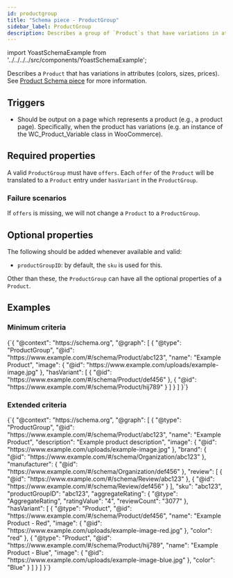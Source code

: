 ```yaml
---
id: productgroup
title: "Schema piece - ProductGroup"
sidebar_label: ProductGroup
description: Describes a group of `Product`s that have variations in attributes (colors, sizes, prices).
---
```


import YoastSchemaExample from '../../../../src/components/YoastSchemaExample';

Describes a `Product` that has variations in attributes (colors, sizes, prices).
See [Product Schema piece](../pieces/product.md) for more information.

## Triggers

* Should be output on a page which represents a product (e.g., a product page). Specifically, when the product has
  variations (e.g. an instance of the WC_Product_Variable class in WooCommerce).

## Required properties

A valid `ProductGroup` must have `offers`. Each `offer` of the `Product` will be translated to a `Product` entry
under `hasVariant` in the `ProductGroup`.

### Failure scenarios

If `offers` is missing, we will not change a `Product` to a `ProductGroup`.

## Optional properties

The following should be added whenever available and valid:

* `productGroupID`: by default, the `sku` is used for this.

Other than these, the `ProductGroup` can have all the optional properties of a `Product`.

## Examples

### Minimum criteria

<YoastSchemaExample>
{`{
    "@context": "https://schema.org",
    "@graph": [
        {
            "@type": "ProductGroup",
            "@id": "https://www.example.com/#/schema/Product/abc123",
            "name": "Example Product",
            "image": {
                "@id": "https://www.example.com/uploads/example-image.jpg"
            },
            "hasVariant": [
                  {
                      "@id": "https://www.example.com/#/schema/Product/def456"
                  },
                  {
                      "@id": "https://www.example.com/#/schema/Product/hij789"
                  }
            ]
        }
    ]
}`}
</YoastSchemaExample>

### Extended criteria

<YoastSchemaExample>
{`{
    "@context": "https://schema.org",
    "@graph": [
        {
            "@type": "ProductGroup",
            "@id": "https://www.example.com/#/schema/Product/abc123",
            "name": "Example Product",
            "description": "Example product description",
            "image": {
                "@id": "https://www.example.com/uploads/example-image.jpg"
            },
            "brand": {
                "@id": "https://www.example.com/#/schema/Organization/abc123"
            },
            "manufacturer": {
                "@id": "https://www.example.com/#/schema/Organization/def456"
            },
            "review": [
                {
                    "@id": "https://www.example.com/#/schema/Review/abc123"
                },
                {
                    "@id": "https://www.example.com/#/schema/Review/def456"
                }
            ],
            "sku": "abc123",
            "productGroupID": "abc123",
            "aggregateRating": {
                "@type": "AggregateRating",
                "ratingValue": "4",
                "reviewCount": "3077"
            },
            "hasVariant": [
                {
                    "@type": "Product",
                    "@id": "https://www.example.com/#/schema/Product/def456",
                    "name": "Example Product - Red",
                    "image": {
                        "@id": "https://www.example.com/uploads/example-image-red.jpg"
                    },
                    "color": "red"
                },
                {
                    "@type": "Product",
                    "@id": "https://www.example.com/#/schema/Product/hij789",
                    "name": "Example Product - Blue",
                    "image": {
                        "@id": "https://www.example.com/uploads/example-image-blue.jpg"
                    },
                    "color": "Blue"
                }
            ]
        }
    ]
}`}
</YoastSchemaExample>
